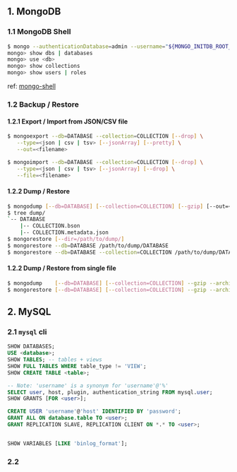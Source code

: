 ## 1. MongoDB
### 1.1 MongoDB Shell
```bash
$ mongo --authenticationDatabase=admin --username="${MONGO_INITDB_ROOT_USERNAME}" --password="${MONGO_INITDB_ROOT_PASSWORD}"
mongo> show dbs | databases
mongo> use <db>
mongo> show collections
mongo> show users | roles
```

ref: [mongo-shell](https://docs.mongodb.com/manual/reference/mongo-shell/)

### 1.2 Backup / Restore
#### 1.2.1 Export / Import from JSON/CSV file
```bash
$ mongoexport --db=DATABASE --collection=COLLECTION [--drop] \
   --type=<json | csv | tsv> [--jsonArray] [--pretty] \
   --out=<filename>

$ mongoimport --db=DATABASE --collection=COLLECTION [--drop] \
   --type=<json | csv | tsv> [--jsonArray] [--drop] \
   --file=<filename>
```

#### 1.2.2 Dump / Restore
```bash
$ mongodump [--db=DATABASE] [--collection=COLLECTION] [--gzip] [--out=<dir-path>]
$ tree dump/
`-- DATABASE
    |-- COLLECTION.bson
    |-- COLLECTION.metadata.json
$ mongorestore [--dir=/path/to/dump/]
$ mongorestore --db=DATABASE /path/to/dump/DATABASE
$ mongorestore --db=DATABASE --collection=COLLECTION /path/to/dump/DATABASE/COLLECTION.bson
```

#### 1.2.2 Dump / Restore from single file
```bash
$ mongodump    [--db=DATABASE] [--collection=COLLECTION] --gzip --archive=/path/to/DATABASE.gz
$ mongorestore [--db=DATABASE] [--collection=COLLECTION] --gzip --archive=/path/to/DATABASE.gz
```

## 2. MySQL
### 2.1 `mysql` cli
```sql
SHOW DATABASES;
USE <database>;
SHOW TABLES; -- tables + views
SHOW FULL TABLES WHERE table_type != 'VIEW';
SHOW CREATE TABLE <table>;

-- Note: 'username' is a synonym for 'username'@'%'
SELECT user, host, plugin, authentication_string FROM mysql.user;
SHOW GRANTS [FOR <user>];

CREATE USER 'username'@'host' IDENTIFIED BY 'password';
GRANT ALL ON database.table TO <user>;
GRANT REPLICATION SLAVE, REPLICATION CLIENT ON *.* TO <user>;


SHOW VARIABLES [LIKE 'binlog_format'];
```

### 2.2 